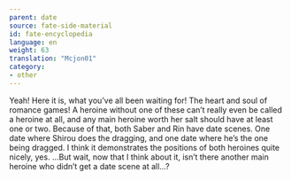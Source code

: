 ```yaml
---
parent: date
source: fate-side-material
id: fate-encyclopedia
language: en
weight: 63
translation: "Mcjon01"
category:
- other
---
```


Yeah! Here it is, what you’ve all been waiting for! The heart and soul of romance games!
A heroine without one of these can’t really even be called a heroine at all, and any main heroine worth her salt should have at least one or two.
Because of that, both Saber and Rin have date scenes.
One date where Shirou does the dragging, and one date where he’s the one being dragged. I think it demonstrates the positions of both heroines quite nicely, yes.
…But wait, now that I think about it, isn’t there another main heroine who didn’t get a date scene at all…?

